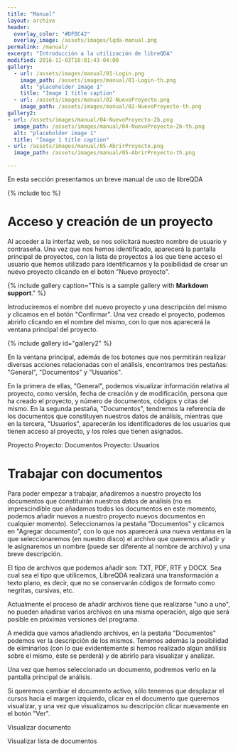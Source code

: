 ```yaml
---
title: "Manual"
layout: archive
header:
  overlay_color: "#DFBC42"
  overlay_image: /assets/images/lqda-manual.png
permalink: /manual/
excerpt: "Introducción a la utilización de libreQDA"
modified: 2016-11-03T10:01:43-04:00
gallery:
  - url: /assets/images/manual/01-Login.png
    image_path: /assets/images/manual/01-Login-th.png
    alt: "placeholder image 1"
    title: "Image 1 title caption"
  - url: /assets/images/manual/02-NuevoProyecto.png
    image_path: /assets/images/manual/02-NuevoProyecto-th.png
gallery2:
- url: /assets/images/manual/04-NuevoProyecto-2b.png
  image_path: /assets/images/manual/04-NuevoProyecto-2b-th.png
  alt: "placeholder image 1"
  title: "Image 1 title caption"
- url: /assets/images/manual/05-AbrirProyecto.png
  image_path: /assets/images/manual/05-AbrirProyecto-th.png

---
```


En esta sección presentamos un breve manual de uso de libreQDA

{% include toc %}

# Acceso y creación de un proyecto

Al acceder a la interfaz web, se nos solicitará nuestro nombre de usuario y contraseña. Una vez que nos hemos identificado, aparecerá la pantalla principal de proyectos, con la lista de proyectos a los que tiene acceso el usuario que hemos utilizado para identificarnos y la posibilidad de crear un nuevo proyecto clicando en el botón "Nuevo proyecto".

{% include gallery caption="This is a sample gallery with **Markdown support**." %}

Introduciremos el nombre del nuevo proyecto y una descripción del mismo y clicamos en el botón "Confirmar". Una vez creado el proyecto, podemos abrirlo clicando en el nombre del mismo, con lo que nos aparecerá la ventana principal del proyecto.

{% include gallery id="gallery2" %}

En la ventana principal, además de los botones que nos permitirán realizar diversas acciones relacionadas con el análisis, encontramos tres pestañas: "General", "Documentos" y "Usuarios".

En la primera de ellas, "General", podemos visualizar información relativa al proyecto, como versión, fecha de creación y de modificación, persona que ha creado el proyecto, y número de documentos, códigos y citas del mismo. En la segunda pestaña, "Documentos", tendremos la referencia de los documentos que constituyen nuestros datos de análisis, mientras que en la tercera, "Usuarios", aparecerán los identificadores de los usuarios que tienen acceso al proyecto, y los roles que tienen asignados.

Proyecto 	Proyecto: Documentos 	Proyecto: Usuarios

# Trabajar con documentos

Para poder empezar a trabajar, añadiremos a nuestro proyecto los documentos que ćonstituirán nuestros datos de análisis (no es imprescindible que añadamos todos los documentos en este momento, podemos añadir nuevos a nuestro proyecto nuevos documentos en cualquier momento). Seleccionamos la pestaña "Documentos" y clicamos en "Agregar documento", con lo que nos aparecerá una nueva ventana en la que seleccionaremos (en nuestro disco) el archivo que queremos añadir y le asignaremos un nombre (puede ser diferente al nombre de archivo) y una breve descripción.

El tipo de archivos que podemos añadir son: TXT, PDF, RTF y DOCX. Sea cual sea el tipo que utilicemos, LibreQDA realizará una transformación a texto plano, es decir, que no se conservarán códigos de formato como negritas, cursivas, etc.

Actualmente el proceso de añadir archivos tiene que realizarse "uno a uno", no pueden añadirse varios archivos en una misma operación, algo que será posible en próximas versiones del programa.

A medida que vamos añadiendo archivos, en la pestaña "Documentos" podemos ver la descripción de los mismos. Tenemos además la posibilidad de eliminarlos (con lo que evidentemente si hemos realizado algún análisis sobre el mismo, éste se perderá) y de abrirlo para visualizar y analizar.




Una vez que hemos seleccionado un documento, podremos verlo en la pantalla principal de análisis.

Si queremos cambiar el documento activo, sólo tenemos que desplazar el cursos hacia el margen izquierdo, clicar en el documento que queremos visualizar, y una vez que visualizamos su descripción clicar nuevamente en el botón "Ver".

Visualizar documento

Visualizar lista de documentos
